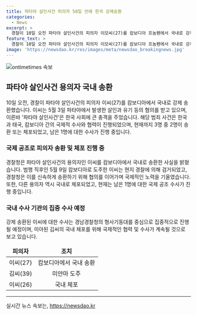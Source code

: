 ```yaml
---
title: 파타야 살인사건 피의자 58일 만에 한국 강제송환
categories:
  - News
excerpt: >
  경찰이 10일 오전 파타야 살인사건의 피의자 이모씨(27)를 캄보디아 프놈펜에서 국내로 강제 송환했다. 피의자 1명이 송환됨에 따라 피의자 3명 중 한 명에 대한 국제 수사가 진행 중이다. 3명은 한국인 관광객을 납치하고 살해한 혐의를 받으며, 피해자의 시신이 발견된 후 도주하다가 검거됐다. 송환된 이씨는 경남경찰청 형사기동대를 중심으로 집중 수사될 예정이며, 미얀마로 도주한 다른 피의자 김씨는 아직 체포되지 않았다.
feature_text: >
  경찰이 10일 오전 파타야 살인사건의 피의자 이모씨(27)를 캄보디아 프놈펜에서 국내로 강제 송환했다. 피의자 1명이 송환됨에 따라 피의자 3명 중 한 명에 대한 국제 수사가 진행 중이다. 3명은 한국인 관광객을 납치하고 살해한 혐의를 받으며, 피해자의 시신이 발견된 후 도주하다가 검거됐다. 송환된 이씨는 경남경찰청 형사기동대를 중심으로 집중 수사될 예정이며, 미얀마로 도주한 다른 피의자 김씨는 아직 체포되지 않았다.
image: 'https://newsdao.kr/res/images/meta/newsdao_breakingnews.jpg'
---
```


<p><img src="https://newsdao.kr/res/images/meta/newsdao_breakingnews.jpg" alt="ontimetimes 속보" /></p>

<h2 data-ke-size="size26">파타야 살인사건 용의자 국내 송환</h2>

<p data-ke-size="size16">10일 오전, 경찰이 파타야 살인사건의 피의자 이씨(27)를 캄보디아에서 국내로 강제 송환했습니다. 이씨는 5월 3일 파타야에서 발생한 살인과 유기 등의 혐의를 받고 있으며, 이른바 '파타야 살인사건'은 한국 사회에 큰 충격을 주었습니다. 해당 범죄 사건은 한국과 태국, 캄보디아 간의 국제적 수사와 협력이 진행되었으며, 현재까지 3명 중 2명이 송환 또는 체포되었고, 남은 1명에 대한 수사가 진행 중입니다.</p>

<h3><b>국제 공조로 피의자 송환 및 체포 진행 중</b></h3>

<p data-ke-size="size16">경찰청은 파타야 살인사건의 용의자인 이씨를 캄보디아에서 국내로 송환한 사실을 밝혔습니다. 범행 직후인 5월 9일 캄보디아로 도주한 이씨는 현지 경찰에 의해 검거되었고, 경찰청은 이를 신속하게 송환하기 위해 협의를 이어가며 국제적인 노력을 기울였습니다. 또한, 다른 용의자 역시 국내로 체포되었고, 현재는 남은 1명에 대한 국제 공조 수사가 진행 중입니다.</p>

<h3><b>국내 수사 기관의 집중 수사 예정</b></h3>

<p data-ke-size="size16">강제 송환된 이씨에 대한 수사는 경남경찰청의 형사기동대를 중심으로 집중적으로 진행될 예정이며, 미아된 김씨의 국내 체포를 위해 국제적인 협력 및 수사가 계속될 것으로 보고 있습니다.</p>

<table>
<thead>
<tr>
<td style="text-align: center; height: 17px;"><b>피의자</b></td>
<td style="text-align: center; height: 17px;"><b>조치</b></td>
</tr>
</thead>
<tbody>
<tr>
<td style="text-align: center; height: 17px;">이씨(27)</td>
<td style="text-align: center; height: 17px;">캄보디아에서 국내 송환</td>
</tr>
<tr>
<td style="text-align: center; height: 17px;">김씨(39)</td>
<td style="text-align: center; height: 17px;">미얀마 도주</td>
</tr>
<tr>
<td style="text-align: center; height: 17px;">이씨(26)</td>
<td style="text-align: center; height: 17px;">국내 체포</td>
</tr>
</tbody>
</table>

<hr>
실시간 뉴스 속보는, <a href="https://newsdao.kr" rel="dofollow">https://newsdao.kr</a>


